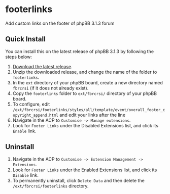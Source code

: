 # footerlinks
Add custom links on the footer of phpBB 3.1.3 forum 

## Quick Install
You can install this on the latest release of phpBB 3.1.3 by following the steps below:

1. [Download the latest release](https://github.com/fbrcrsi/footerlinks).
2. Unzip the downloaded release, and change the name of the folder to `footerlinks`.
3. In the `ext` directory of your phpBB board, create a new directory named `fbrcrsi` (if it does not already exist). 
4. Copy the `footerlinks` folder to `ext/fbrcrsi/` directory of your phpBB board.
5. To configure, edit `/ext/fbrcrsi/footerlinks/styles/all/template/event/overall_footer_copyright_append.html` and edit your links after the line <!-- Edite your links after -->
6. Navigate in the ACP to `Customise -> Manage extensions`.
7. Look for `Footer Links` under the Disabled Extensions list, and click its `Enable` link.

## Uninstall

1. Navigate in the ACP to `Customise -> Extension Management -> Extensions`.
2. Look for `Footer Links` under the Enabled Extensions list, and click its `Disable` link.
3. To permanently uninstall, click `Delete Data` and then delete the `/ext/fbrcrsi/footerlinks` directory.
